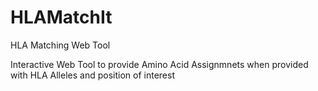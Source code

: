 # HLAMatchIt
HLA Matching Web Tool

Interactive Web Tool to provide Amino Acid Assignmnets when provided with HLA Alleles and position of interest


